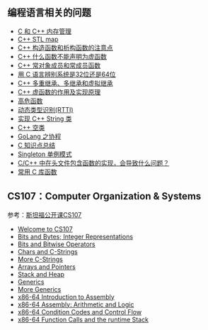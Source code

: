 ﻿## 编程语言相关的问题

* [C 和 C++ 内存管理](https://github.com/steveLauwh/The-deliberate-practice-of-software-technology/blob/master/Programing%20Language/C%20%E5%92%8C%20C%2B%2B%20%E5%86%85%E5%AD%98%E7%AE%A1%E7%90%86.md)
* [C++ STL map](https://github.com/steveLauwh/The-deliberate-practice-of-software-technology/blob/master/Programing%20Language/C%2B%2B%20STL%20map.md)
* [C++ 构造函数和析构函数的注意点](https://github.com/steveLauwh/The-deliberate-practice-of-software-technology/blob/master/Programing%20Language/C%2B%2B%20%E6%9E%84%E9%80%A0%E5%87%BD%E6%95%B0%E5%92%8C%E6%9E%90%E6%9E%84%E5%87%BD%E6%95%B0%E7%9A%84%E6%B3%A8%E6%84%8F%E7%82%B9.md)
* [C++ 什么函数不能声明为虚函数](https://github.com/steveLauwh/The-deliberate-practice-of-software-technology/blob/master/Programing%20Language/C%2B%2B%20%E4%BB%80%E4%B9%88%E5%87%BD%E6%95%B0%E4%B8%8D%E8%83%BD%E5%A3%B0%E6%98%8E%E4%B8%BA%E8%99%9A%E5%87%BD%E6%95%B0.md)
* [C++ 常对象成员和常成员函数](https://github.com/steveLauwh/The-deliberate-practice-of-software-technology/blob/master/Programing%20Language/C%2B%2B%20%E5%B8%B8%E5%AF%B9%E8%B1%A1%E6%88%90%E5%91%98%E5%92%8C%E5%B8%B8%E6%88%90%E5%91%98%E5%87%BD%E6%95%B0.md)
* [用 C 语言辨别系统是32位还是64位](https://github.com/steveLauwh/The-deliberate-practice-of-software-technology/blob/master/Programing%20Language/%E7%94%A8%20C%20%E8%AF%AD%E8%A8%80%E8%BE%A8%E5%88%AB%E7%B3%BB%E7%BB%9F%E6%98%AF32%E4%BD%8D%E8%BF%98%E6%98%AF64%E4%BD%8D.md)
* [C++ 多重继承、多继承和虚拟继承](https://github.com/steveLauwh/The-deliberate-practice-of-software-technology/blob/master/Programing%20Language/C%2B%2B%20%E5%A4%9A%E9%87%8D%E7%BB%A7%E6%89%BF%E3%80%81%E5%A4%9A%E7%BB%A7%E6%89%BF%E5%92%8C%E8%99%9A%E6%8B%9F%E7%BB%A7%E6%89%BF.md)
* [C++ 虚函数的作用及实现原理](https://github.com/steveLauwh/The-deliberate-practice-of-software-technology/blob/master/Programing%20Language/C%2B%2B%20%E8%99%9A%E5%87%BD%E6%95%B0%E7%9A%84%E4%BD%9C%E7%94%A8%E5%8F%8A%E5%AE%9E%E7%8E%B0%E5%8E%9F%E7%90%86.md)
* [高危函数](https://github.com/steveLauwh/The-deliberate-practice-of-software-technology/blob/master/Programing%20Language/%E9%AB%98%E5%8D%B1%E5%87%BD%E6%95%B0.md)
* [动态类型识别(RTTI)](https://github.com/steveLauwh/The-deliberate-practice-of-software-technology/blob/master/Programing%20Language/%E5%8A%A8%E6%80%81%E7%B1%BB%E5%9E%8B%E8%AF%86%E5%88%AB(RTTI).md)
* [实现 C++ String 类](https://github.com/steveLauwh/The-deliberate-practice-of-software-technology/blob/master/Programing%20Language/%E5%AE%9E%E7%8E%B0%20C%2B%2B%20String%20%E7%B1%BB.md)
* [C++ 空类](https://github.com/steveLauwh/The-deliberate-practice-of-software-technology/blob/master/Programing%20Language/C%2B%2B%20%E7%A9%BA%E7%B1%BB.md)
* [GoLang 之协程](https://github.com/steveLauwh/The-deliberate-practice-of-software-technology/blob/master/Programing%20Language/GoLang%20%E4%B9%8B%E5%8D%8F%E7%A8%8B.md)
* [C 知识点总结](https://github.com/steveLauwh/The-deliberate-practice-of-software-technology/blob/master/Programing%20Language/C%20%E7%9F%A5%E8%AF%86%E7%82%B9%E6%80%BB%E7%BB%93.md)
* [Singleton 单例模式](https://github.com/steveLauwh/The-deliberate-practice-of-software-technology/blob/master/Programing%20Language/Singleton%20%E5%8D%95%E4%BE%8B%E6%A8%A1%E5%BC%8F.md)
* [C/C++ 中在头文件包含函数的实现，会导致什么问题？](https://github.com/steveLauwh/The-deliberate-practice-of-software-technology/blob/master/Programing%20Language/C%20%E5%92%8C%20C%2B%2B%E4%B8%AD%E5%9C%A8%E5%A4%B4%E6%96%87%E4%BB%B6%E5%8C%85%E5%90%AB%E5%87%BD%E6%95%B0%E7%9A%84%E5%AE%9E%E7%8E%B0%EF%BC%8C%E4%BC%9A%E5%AF%BC%E8%87%B4%E4%BB%80%E4%B9%88%E9%97%AE%E9%A2%98.md)
* [常用 C 库函数](https://github.com/steveLauwh/The-deliberate-practice-of-software-technology/blob/master/Programing%20Language/%E5%B8%B8%E7%94%A8%20C%20%E5%BA%93%E5%87%BD%E6%95%B0.md)

## CS107：Computer Organization & Systems

参考：[斯坦福公开课CS107](https://web.stanford.edu/class/archive/cs/cs107/cs107.1206/schedule.html)

* [Welcome to CS107](https://github.com/steveLauwh/The-deliberate-practice-of-software-technology/blob/master/Programing%20Language/CS107/Lecture1.md)
* [Bits and Bytes; Integer Representations](https://github.com/steveLauwh/The-deliberate-practice-of-software-technology/blob/master/Programing%20Language/CS107/Lecture2.md)
* [Bits and Bitwise Operators](https://github.com/steveLauwh/The-deliberate-practice-of-software-technology/blob/master/Programing%20Language/CS107/Lecture3.md)
* [Chars and C-Strings](https://github.com/steveLauwh/The-deliberate-practice-of-software-technology/blob/master/Programing%20Language/CS107/Lecture4.md)
* [More C-Strings](https://github.com/steveLauwh/The-deliberate-practice-of-software-technology/blob/master/Programing%20Language/CS107/Lecture5.md)
* [Arrays and Pointers](https://github.com/steveLauwh/The-deliberate-practice-of-software-technology/blob/master/Programing%20Language/CS107/Lecture6.md)
* [Stack and Heap](https://github.com/steveLauwh/The-deliberate-practice-of-software-technology/blob/master/Programing%20Language/CS107/Lecture7.md)
* [Generics](https://github.com/steveLauwh/The-deliberate-practice-of-software-technology/blob/master/Programing%20Language/CS107/Lecture8.md)
* [More Generics](https://github.com/steveLauwh/The-deliberate-practice-of-software-technology/blob/master/Programing%20Language/CS107/Lecture9.md)
* [x86-64 Introduction to Assembly](https://github.com/steveLauwh/The-deliberate-practice-of-software-technology/blob/master/Programing%20Language/CS107/Lecture10.md)
* [x86-64 Assembly: Arithmetic and Logic](https://github.com/steveLauwh/The-deliberate-practice-of-software-technology/blob/master/Programing%20Language/CS107/Lecture11.md)
* [x86-64 Condition Codes and Control Flow](https://github.com/steveLauwh/The-deliberate-practice-of-software-technology/blob/master/Programing%20Language/CS107/Lecture12.md)
* [x86-64 Function Calls and the runtime Stack](https://github.com/steveLauwh/The-deliberate-practice-of-software-technology/blob/master/Programing%20Language/CS107/Lecture13.md)
